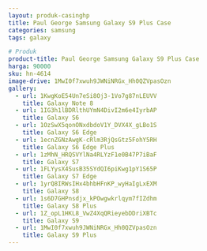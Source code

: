 ```yaml
---
layout: produk-casinghp
title: Paul George Samsung Galaxy S9 Plus Case
categories: samsung
tags: galaxy

# Produk
product-title: Paul George Samsung Galaxy S9 Plus Case
harga: 90000
sku: hn-4614
image-drive: 1MwI0f7xwuh9JWNiNRGx_Hh0QZVpasOzn
gallery:
  - url: 1KwgKoE54Un7eSi8Oj3-1Vo7g87nLEUVV
    title: Galaxy Note 8
  - url: 1IG3h1lBDRlthUYmN4DivI2m6e4IyrbAP
    title: Galaxy S6
  - url: 1OzSwX5qonONxdbdoV1Y_DVX4X_gLBo1S
    title: Galaxy S6 Edge
  - url: 1ecnZGNzAwgK-cRlm3RjQsGtz5FohY5RH
    title: Galaxy S6 Edge Plus
  - url: 1zMhN_HRQSVYlNa4RLYzF1e0B47P7iBaF
    title: Galaxy S7
  - url: 1FLYysX4SusB35SYdQI6piKwg1pY1S65P
    title: Galaxy S7 Edge
  - url: 1yrQ8IRWsIHx4bhbHFnKP_wyHaIgLxEXM
    title: Galaxy S8
  - url: 1s6D7GHPnsdjx_kPOwgwkrlqym7fIZdhm
    title: Galaxy S8 Plus
  - url: 1Z_opL1HKL8_VwZ4XqQRieyebDDriXBTc
    title: Galaxy S9
  - url: 1MwI0f7xwuh9JWNiNRGx_Hh0QZVpasOzn
    title: Galaxy S9 Plus
---
```

